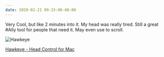 ```yaml
---
date: 2020-02-21 09:33:00-08:00
---
```


Very Cool, but like 2 minutes into it. My head was really tired. Still a great #Ally tool for people that need it. May even use to scroll. 

![Hawkeye](https://uploads-ssl.webflow.com/5e235a4005541e88936fd2cd/5e4f2464566ac687e948a9da_hero.png)

[Hawkeye - Head Control for Mac](https://www.usehawkeye.com/access-mac)